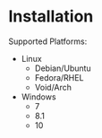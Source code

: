 # Installation

Supported Platforms:

 * Linux
   * Debian/Ubuntu
   * Fedora/RHEL
   * Void/Arch
 * Windows
   * 7
   * 8.1
   * 10
